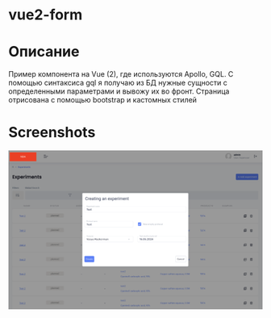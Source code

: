 # vue2-form

# Описание
Пример компонента на Vue (2), где используются Apollo, GQL. С помощью синтаксиса gql я получаю из БД нужные сущности с определенными параметрами и вывожу их во фронт. Страница отрисована с помощью bootstrap и кастомных стилей

# Screenshots
![Image alt](https://github.com/rubenshteyn/vue2-listing/blob/main/images/form.png)
